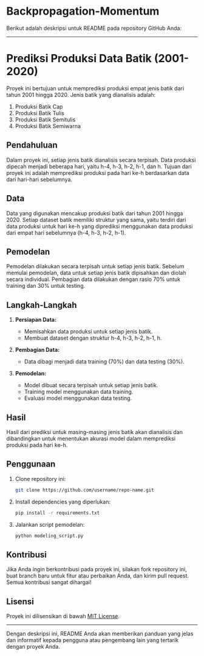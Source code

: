 # Backpropagation-Momentum
Berikut adalah deskripsi untuk README pada repository GitHub Anda:

---

# Prediksi Produksi Data Batik (2001-2020)

Proyek ini bertujuan untuk memprediksi produksi empat jenis batik dari tahun 2001 hingga 2020. Jenis batik yang dianalisis adalah:

1. Produksi Batik Cap
2. Produksi Batik Tulis
3. Produksi Batik Semitulis
4. Produksi Batik Semiwarna

## Pendahuluan

Dalam proyek ini, setiap jenis batik dianalisis secara terpisah. Data produksi dipecah menjadi beberapa hari, yaitu h-4, h-3, h-2, h-1, dan h. Tujuan dari proyek ini adalah memprediksi produksi pada hari ke-h berdasarkan data dari hari-hari sebelumnya.

## Data

Data yang digunakan mencakup produksi batik dari tahun 2001 hingga 2020. Setiap dataset batik memiliki struktur yang sama, yaitu terdiri dari data produksi untuk hari ke-h yang diprediksi menggunakan data produksi dari empat hari sebelumnya (h-4, h-3, h-2, h-1).

## Pemodelan

Pemodelan dilakukan secara terpisah untuk setiap jenis batik. Sebelum memulai pemodelan, data untuk setiap jenis batik dipisahkan dan diolah secara individual. Pembagian data dilakukan dengan rasio 70% untuk training dan 30% untuk testing.

## Langkah-Langkah

1. **Persiapan Data:** 
   - Memisahkan data produksi untuk setiap jenis batik.
   - Membuat dataset dengan struktur h-4, h-3, h-2, h-1, h.

2. **Pembagian Data:**
   - Data dibagi menjadi data training (70%) dan data testing (30%).

3. **Pemodelan:**
   - Model dibuat secara terpisah untuk setiap jenis batik.
   - Training model menggunakan data training.
   - Evaluasi model menggunakan data testing.

## Hasil

Hasil dari prediksi untuk masing-masing jenis batik akan dianalisis dan dibandingkan untuk menentukan akurasi model dalam memprediksi produksi pada hari ke-h.

## Penggunaan

1. Clone repository ini:
   ```bash
   git clone https://github.com/username/repo-name.git
   ```
2. Install dependencies yang diperlukan:
   ```bash
   pip install -r requirements.txt
   ```
3. Jalankan script pemodelan:
   ```bash
   python modeling_script.py
   ```

## Kontribusi

Jika Anda ingin berkontribusi pada proyek ini, silakan fork repository ini, buat branch baru untuk fitur atau perbaikan Anda, dan kirim pull request. Semua kontribusi sangat dihargai!

## Lisensi

Proyek ini dilisensikan di bawah [MIT License](LICENSE).

---

Dengan deskripsi ini, README Anda akan memberikan panduan yang jelas dan informatif kepada pengguna atau pengembang lain yang tertarik dengan proyek Anda.
